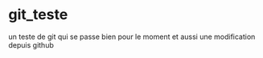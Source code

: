 # git_teste
un teste de git qui se passe bien pour le moment
et aussi une modification depuis github
